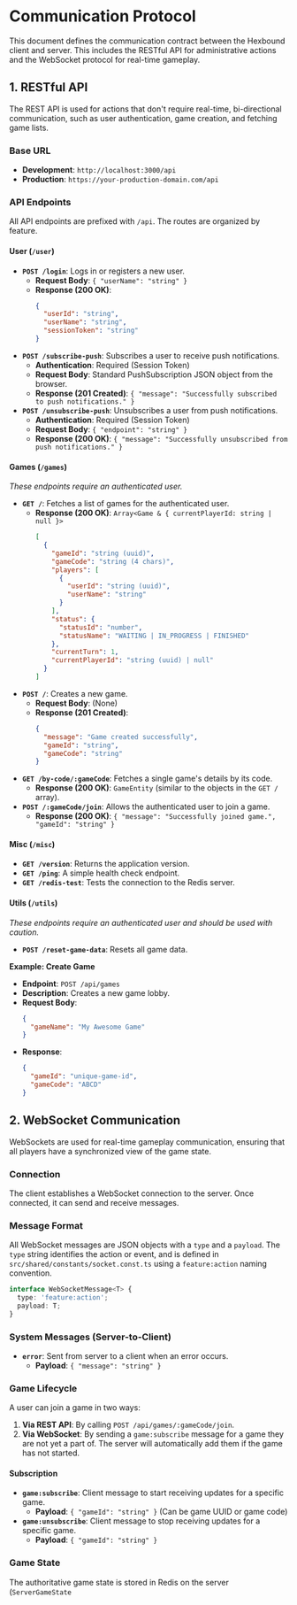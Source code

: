 # Communication Protocol

This document defines the communication contract between the Hexbound client and server. This includes the RESTful API for administrative actions and the WebSocket protocol for real-time gameplay.

## 1. RESTful API

The REST API is used for actions that don't require real-time, bi-directional communication, such as user authentication, game creation, and fetching game lists.

### Base URL

-   **Development**: `http://localhost:3000/api`
-   **Production**: `https://your-production-domain.com/api`

### API Endpoints

All API endpoints are prefixed with `/api`. The routes are organized by feature.

#### User (`/user`)

-   **`POST /login`**: Logs in or registers a new user.
    -   **Request Body**: `{ "userName": "string" }`
    -   **Response (200 OK)**:
        ```json
        {
          "userId": "string",
          "userName": "string",
          "sessionToken": "string"
        }
        ```
-   **`POST /subscribe-push`**: Subscribes a user to receive push notifications.
    -   **Authentication**: Required (Session Token)
    -   **Request Body**: Standard PushSubscription JSON object from the browser.
    -   **Response (201 Created)**: `{ "message": "Successfully subscribed to push notifications." }`
-   **`POST /unsubscribe-push`**: Unsubscribes a user from push notifications.
    -   **Authentication**: Required (Session Token)
    -   **Request Body**: `{ "endpoint": "string" }`
    -   **Response (200 OK)**: `{ "message": "Successfully unsubscribed from push notifications." }`

#### Games (`/games`)

*These endpoints require an authenticated user.*

-   **`GET /`**: Fetches a list of games for the authenticated user.
    -   **Response (200 OK)**: `Array<Game & { currentPlayerId: string | null }>`
        ```json
        [
          {
            "gameId": "string (uuid)",
            "gameCode": "string (4 chars)",
            "players": [
              {
                "userId": "string (uuid)",
                "userName": "string"
              }
            ],
            "status": {
              "statusId": "number",
              "statusName": "WAITING | IN_PROGRESS | FINISHED"
            },
            "currentTurn": 1,
            "currentPlayerId": "string (uuid) | null"
          }
        ]
        ```
-   **`POST /`**: Creates a new game.
    -   **Request Body**: (None)
    -   **Response (201 Created)**:
        ```json
        {
          "message": "Game created successfully",
          "gameId": "string",
          "gameCode": "string"
        }
        ```
-   **`GET /by-code/:gameCode`**: Fetches a single game's details by its code.
    -   **Response (200 OK)**: `GameEntity` (similar to the objects in the `GET /` array).
-   **`POST /:gameCode/join`**: Allows the authenticated user to join a game.
    -   **Response (200 OK)**: `{ "message": "Successfully joined game.", "gameId": "string" }`

#### Misc (`/misc`)

-   **`GET /version`**: Returns the application version.
-   **`GET /ping`**: A simple health check endpoint.
-   **`GET /redis-test`**: Tests the connection to the Redis server.

#### Utils (`/utils`)

*These endpoints require an authenticated user and should be used with caution.*

-   **`POST /reset-game-data`**: Resets all game data.

**Example: Create Game**

-   **Endpoint**: `POST /api/games`
-   **Description**: Creates a new game lobby.
-   **Request Body**:
    ```json
    {
      "gameName": "My Awesome Game"
    }
    ```
-   **Response**:
    ```json
    {
      "gameId": "unique-game-id",
      "gameCode": "ABCD"
    }
    ```

## 2. WebSocket Communication

WebSockets are used for real-time gameplay communication, ensuring that all players have a synchronized view of the game state.

### Connection

The client establishes a WebSocket connection to the server. Once connected, it can send and receive messages.

### Message Format

All WebSocket messages are JSON objects with a `type` and a `payload`. The `type` string identifies the action or event, and is defined in `src/shared/constants/socket.const.ts` using a `feature:action` naming convention.

```typescript
interface WebSocketMessage<T> {
  type: 'feature:action';
  payload: T;
}
```

### System Messages (Server-to-Client)
-   **`error`**: Sent from server to a client when an error occurs.
    -   **Payload**: `{ "message": "string" }`

### Game Lifecycle

A user can join a game in two ways:
1.  **Via REST API**: By calling `POST /api/games/:gameCode/join`.
2.  **Via WebSocket**: By sending a `game:subscribe` message for a game they are not yet a part of. The server will automatically add them if the game has not started.

#### Subscription
-   **`game:subscribe`**: Client message to start receiving updates for a specific game.
    -   **Payload**: `{ "gameId": "string" }` (Can be game UUID or game code)
-   **`game:unsubscribe`**: Client message to stop receiving updates for a specific game.
    -   **Payload**: `{ "gameId": "string" }`

### Game State

The authoritative game state is stored in Redis on the server (`ServerGameState`